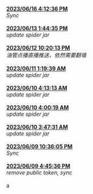 <strong><ins>
2023/06/16 4:12:36 PM
</strong></ins><br><em>
Sync
</em><br><br>
<strong><ins> 2023/06/13 1:44:35 PM </strong></ins><br><em> update spider jar </em><br><br> <strong><ins> 2023/06/12 10:20:13 PM </strong></ins><br><em> 油管点播直播推送，依然需要翻墙 </em><br><br> <strong><ins> 2023/06/11 1:19:39 AM </strong></ins><br><em> update spider jar </em><br><br> <strong><ins> 2023/06/10 4:13:13 AM </strong></ins><br><em> update spider jar </em><br><br> <strong><ins> 2023/06/10 4:00:19 AM </strong></ins><br><em> update spider jar </em><br><br> <strong><ins> 2023/06/10 3:47:31 AM </strong></ins><br><em> update spider jar </em><br><br> <strong><ins> 2023/06/09 10:36:05 PM </strong></ins><br><em> Sync </em><br><br> <strong><ins> 2023/06/09 4:45:36 PM </strong></ins><br><em> remove public token, sync </em><br><br> a
